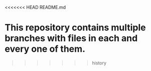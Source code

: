 <<<<<<< HEAD
README.md 

This repository contains multiple branches with files in each
and every one of them.
=======
>>>>>>> history
